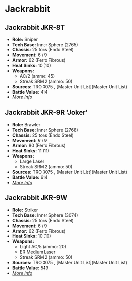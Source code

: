 # Jackrabbit 

## Jackrabbit JKR-8T 

- **Role:** Sniper 
- **Tech Base:** Inner Sphere (2765) 
- **Chassis:** 25 tons (Endo Steel) 
- **Movement:** 6 / 9 
- **Armor:** 62 (Ferro Fibrous) 
- **Heat Sinks:** 10 (10) 
- **Weapons:** 
  - AC/2 (ammo: 45) 
  - Streak SRM 2 (ammo: 50) 
- **Sources:** TRO 3075 , [Master Unit List](Master Unit List) 
- **Battle Value:** 414 
- [*More Info*](jackrabbit/jackrabbit_jkr-8t.md) 

## Jackrabbit JKR-9R 'Joker' 

- **Role:** Brawler 
- **Tech Base:** Inner Sphere (2768) 
- **Chassis:** 25 tons (Endo Steel) 
- **Movement:** 6 / 9 
- **Armor:** 80 (Ferro Fibrous) 
- **Heat Sinks:** 11 (11) 
- **Weapons:** 
  - Large Laser 
  - Streak SRM 2 (ammo: 50) 
- **Sources:** TRO 3075 , [Master Unit List](Master Unit List) 
- **Battle Value:** 614 
- [*More Info*](jackrabbit/jackrabbit_jkr-9r_joker.md) 

## Jackrabbit JKR-9W 

- **Role:** Striker 
- **Tech Base:** Inner Sphere (3074) 
- **Chassis:** 25 tons (Endo Steel) 
- **Movement:** 6 / 9 
- **Armor:** 62 (Ferro Fibrous) 
- **Heat Sinks:** 10 (10) 
- **Weapons:** 
  - Light AC/5 (ammo: 20) 
  - ER Medium Laser 
  - Streak SRM 2 (ammo: 50) 
- **Sources:** TRO 3075 , [Master Unit List](Master Unit List) 
- **Battle Value:** 549 
- [*More Info*](jackrabbit/jackrabbit_jkr-9w.md) 

